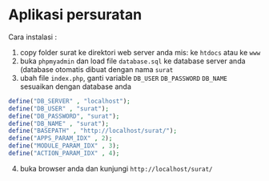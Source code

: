# Aplikasi persuratan

Cara instalasi :

1. copy folder surat ke direktori web server anda mis: ke `htdocs` atau ke `www`
2. buka `phpmyadmin` dan load file `database.sql` ke database server anda (database otomatis dibuat dengan nama `surat`
3. ubah file `index.php`, ganti variable `DB_USER` `DB_PASSWORD` `DB_NAME` sesuaikan dengan database anda
```php
define("DB_SERVER" , "localhost");
define("DB_USER" , "surat");
define("DB_PASSWORD", "surat");
define("DB_NAME" , "surat");
define("BASEPATH" , "http://localhost/surat/");
define("APPS_PARAM_IDX" , 2);
define("MODULE_PARAM_IDX" , 3);
define("ACTION_PARAM_IDX" , 4);
```
4. buka browser anda dan kunjungi `http://localhost/surat/`